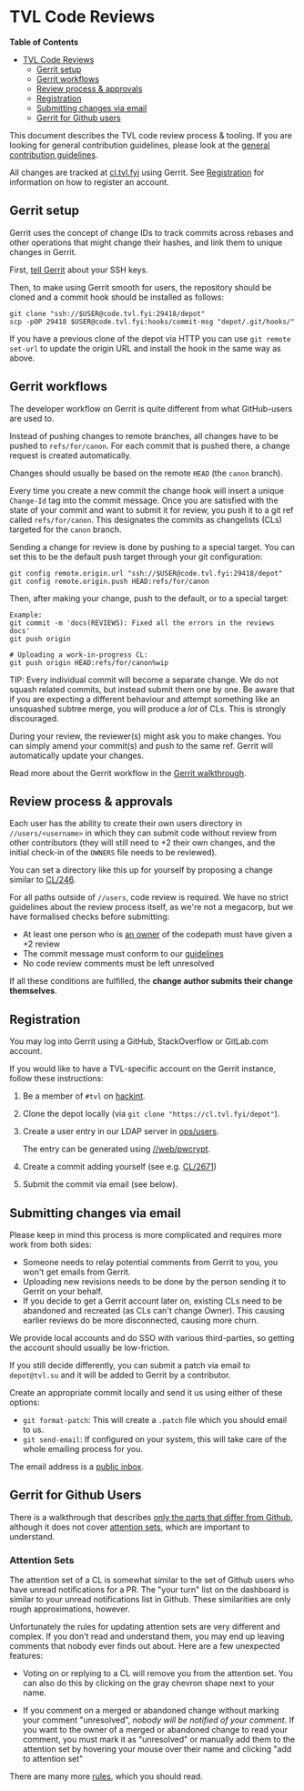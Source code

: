 TVL Code Reviews
================

<!-- markdown-toc start - Don't edit this section. Run M-x markdown-toc-refresh-toc -->
**Table of Contents**

- [TVL Code Reviews](#tvl-code-reviews)
    - [Gerrit setup](#gerrit-setup)
    - [Gerrit workflows](#gerrit-workflows)
    - [Review process & approvals](#review-process--approvals)
    - [Registration](#registration)
    - [Submitting changes via email](#submitting-changes-via-email)
    - [Gerrit for Github users](#gerrit-for-github-users)

<!-- markdown-toc end -->


This document describes the TVL code review process & tooling. If you are
looking for general contribution guidelines, please look at the [general
contribution guidelines](./CONTRIBUTING.md).

All changes are tracked at [cl.tvl.fyi](https://cl.tvl.fyi) using Gerrit. See
[Registration](#registration) for information on how to register an account.

## Gerrit setup

Gerrit uses the concept of change IDs to track commits across rebases and other
operations that might change their hashes, and link them to unique changes in
Gerrit.

First, [tell Gerrit][Gerrit SSH] about your SSH keys.

Then, to make using Gerrit smooth for users, the repository should be cloned and
a commit hook should be installed as follows:

```
git clone "ssh://$USER@code.tvl.fyi:29418/depot"
scp -pOP 29418 $USER@code.tvl.fyi:hooks/commit-msg "depot/.git/hooks/"
```

If you have a previous clone of the depot via HTTP you can use `git remote
set-url` to update the origin URL and install the hook in the same way as above.

## Gerrit workflows

The developer workflow on Gerrit is quite different from what GitHub-users are
used to.

Instead of pushing changes to remote branches, all changes have to be pushed to
`refs/for/canon`. For each commit that is pushed there, a change request is
created automatically.

Changes should usually be based on the remote `HEAD` (the `canon` branch).

Every time you create a new commit the change hook will insert a unique
`Change-Id` tag into the commit message. Once you are satisfied with the state
of your commit and want to submit it for review, you push it to a git ref called
`refs/for/canon`. This designates the commits as changelists (CLs) targeted for
the `canon` branch.

Sending a change for review is done by pushing to a special target. You can set
this to be the default push target through your git configuration:

```
git config remote.origin.url "ssh://$USER@code.tvl.fyi:29418/depot"
git config remote.origin.push HEAD:refs/for/canon
```

Then, after making your change, push to the default, or to a special target:

```
Example:
git commit -m 'docs(REVIEWS): Fixed all the errors in the reviews docs'
git push origin

# Uploading a work-in-progress CL:
git push origin HEAD:refs/for/canon%wip
```

TIP: Every individual commit will become a separate change. We do not squash
related commits, but instead submit them one by one. Be aware that if you are
expecting a different behaviour and attempt something like an unsquashed subtree
merge, you will produce a *lot* of CLs. This is strongly discouraged.

During your review, the reviewer(s) might ask you to make changes. You can
simply amend your commit(s) and push to the same ref. Gerrit will automatically
update your changes.

Read more about the Gerrit workflow in the [Gerrit walkthrough][].

## Review process & approvals

Each user has the ability to create their own users directory in
`//users/<username>` in which they can submit code without review from other
contributors (they will still need to +2 their own changes, and the initial
check-in of the `OWNERS` file needs to be reviewed).

You can set a directory like this up for yourself by proposing a change similar
to [CL/246](https://cl.tvl.fyi/c/depot/+/246).

For all paths outside of `//users`, code review is required. We have no strict
guidelines about the review process itself, as we're not a megacorp, but we have
formalised checks before submitting:

* At least one person who is [an owner][OWNERS] of the codepath must have given
  a +2 review
* The commit message must conform to our [guidelines][]
* No code review comments must be left unresolved

If all these conditions are fulfilled, the **change author submits their change
themselves**.

## Registration

You may log into Gerrit using a GitHub, StackOverflow or GitLab.com account.

If you would like to have a TVL-specific account on the Gerrit
instance, follow these instructions:

1. Be a member of `#tvl` on [hackint][].
2. Clone the depot locally (via `git clone "https://cl.tvl.fyi/depot"`).
3. Create a user entry in our LDAP server in [ops/users][ops-users].

   The entry can be generated using [//web/pwcrypt](https://signup.tvl.fyi/).
4. Create a commit adding yourself (see e.g.
   [CL/2671](https://cl.tvl.fyi/c/depot/+/2671))
5. Submit the commit via email (see below).

## Submitting changes via email
Please keep in mind this process is more complicated and requires more work from
both sides:

 - Someone needs to relay potential comments from Gerrit to you, you won't get
   emails from Gerrit.
 - Uploading new revisions needs to be done by the person sending it to Gerrit
   on your behalf.
 - If you decide to get a Gerrit account later on, existing CLs need to be
   abandoned and recreated (as CLs can't change Owner).
   This causing earlier reviews do be more disconnected, causing more churn.

We provide local accounts and do SSO with various third-parties, so getting the
account should usually be low-friction.

If you still decide differently, you can submit a patch via email to
`depot@tvl.su` and it will be added to Gerrit by a contributor.

Create an appropriate commit locally and send it us using either of these options:

* `git format-patch`: This will create a `.patch` file which you should email to
  us.
* `git send-email`: If configured on your system, this will take care of the
  whole emailing process for you.

The email address is a [public inbox][].

## Gerrit for Github Users

There is a walkthrough that describes [only the parts that differ
from Github][github-diff], although it does not cover [attention
sets][], which are important to understand.

### Attention Sets

The attention set of a CL is somewhat similar to the set of Github
users who have unread notifications for a PR.  The "your turn" list
on the dashboard is similar to your unread notifications list in
Github.  These similarities are only rough approximations, however.

Unfortunately the rules for updating attention sets are very
different and complex.  If you don't read and understand them, you
may end up leaving comments that nobody ever finds out about.  Here
are a few unexpected features:

- Voting on or replying to a CL will remove you from the attention
  set.  You can also do this by clicking on the gray chevron shape
  next to your name.

- If you comment on a merged or abandoned change without marking
  your comment "unresolved", *nobody will be notified of your
  comment*.  If you want to the owner of a merged or abandoned
  change to read your comment, you must mark it as "unresolved" or
  manually add them to the attention set by hovering your mouse over
  their name and clicking "add to attention set"

There are many more [rules][attention-set-rules], which you should
read.


[Gerrit SSH]: https://cl.tvl.fyi/settings/#SSHKeys
[Gerrit walkthrough]: https://gerrit-review.googlesource.com/Documentation/intro-gerrit-walkthrough.html
[OWNERS]: https://cl.tvl.fyi/plugins/owners/Documentation/config.md
[guidelines]: ./CONTRIBUTING.md#commit-messages
[ops-users]: ../ops/users/default.nix
[public inbox]: https://inbox.tvl.su/depot/
[hackint]: https://hackint.org
[github-diff]: https://gerrit.wikimedia.org/r/Documentation/intro-gerrit-walkthrough-github.html
[attention sets]: https://gerrit-review.googlesource.com/Documentation/user-attention-set.html
[attention-set-rules]: https://gerrit-review.googlesource.com/Documentation/user-attention-set.html#_rules
